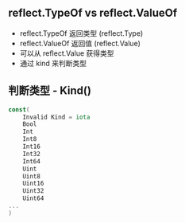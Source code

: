 ## reflect.TypeOf vs reflect.ValueOf

* reflect.TypeOf 返回类型 (reflect.Type)
* reflect.ValueOf 返回值 (reflect.Value)
* 可以从 reflect.Value 获得类型
* 通过 kind 来判断类型

## 判断类型 - Kind()

```go
const(
	Invalid Kind = iota
	Bool
	Int
	Int8
	Int16
	Int32
	Int64
	Uint
	Uint8
	Uint16
	Uint32
	Uint64
...	
)
```